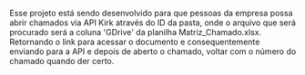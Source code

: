 Esse projeto está sendo desenvolvido para que pessoas da empresa possa abrir chamados via API Kirk através do ID da pasta, onde o arquivo que será procurado será a coluna 'GDrive' da planilha Matriz_Chamado.xlsx. Retornando o link para acessar o documento e consequentemente enviando para a API e depois de aberto o chamado, voltar com o número do chamado quando der certo.